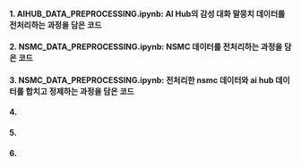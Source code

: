 #### 1. AIHUB_DATA_PREPROCESSING.ipynb: AI Hub의 감성 대화 말뭉치 데이터를 전처리하는 과정을 담은 코드
#### 2. NSMC_DATA_PREPROCESSING.ipynb: NSMC 데이터를 전처리하는 과정을 담은 코드
#### 3. NSMC_DATA_PREPROCESSING.ipynb: 전처리한 nsmc 데이터와 ai hub 데이터를 합치고 정제하는 과정을 담은 코드
#### 4.
#### 5.
#### 6.
